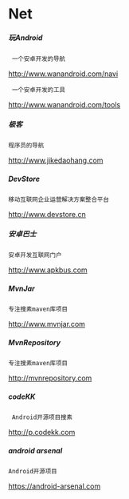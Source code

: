 # Net
##### 玩Android
 
     一个安卓开发的导航

http://www.wanandroid.com/navi
     
     一个安卓开发的工具

http://www.wanandroid.com/tools

##### 极客

    程序员的导航

http://www.jikedaohang.com

##### DevStore

    移动互联网企业运营解决方案整合平台

http://www.devstore.cn

##### 安卓巴士

    安卓开发互联网门户

http://www.apkbus.com

##### MvnJar

    专注搜素maven库项目

http://www.mvnjar.com 

##### MvnRepository
     
    专注搜素maven库项目
     
http://mvnrepository.com


##### codeKK
     Android开源项目搜素 
  
http://p.codekk.com


##### android arsenal

    Android开源项目

https://android-arsenal.com


